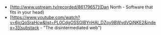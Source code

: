* [http://www.ustream.tv/recorded/86179657](Dan North - Software that fits in your head)
* [https://www.youtube.com/watch?v=6jcQoSraHcw&list=PL0CdgOSSGlBYnHAl_DZoy9BWvdVQjNKE2&index=3](substack - "The disintermediated web")

